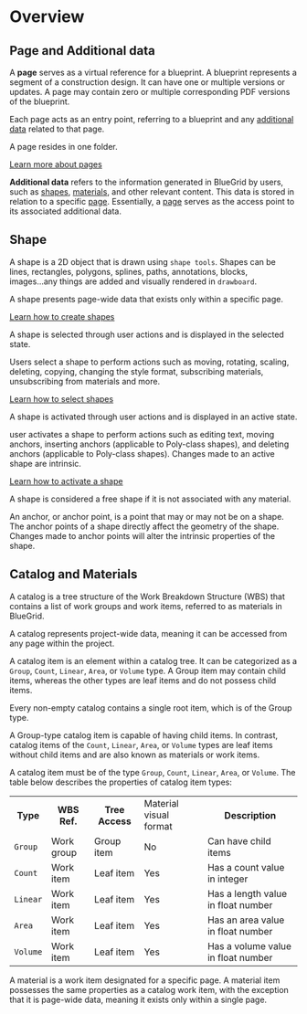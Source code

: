 # Overview


## Page and Additional data
<deflist>
    <def title="Page" id="page-def">
        <p>
            A <b>page</b> serves as a virtual reference for a blueprint. A blueprint represents a segment of a construction design. It can have one or multiple versions or updates. A page may contain zero or multiple corresponding PDF versions of the blueprint.
        </p>
        <p>
            Each page acts as an entry point, referring to a blueprint and any <a href="Overview.md" anchor="additional-data-term" >additional data</a> related to that page.
        </p>
        <p>
            A page resides in one folder.
        </p>
        <a href="pages.md">Learn more about pages</a>
    </def>
    <def title="Additional data" id="additional-data-term">
      <p>
        <b>Additional data</b> refers to the information generated in BlueGrid by users, such as <a href="Overview.md" anchor="shape-def">shapes</a>, <a href="Overview.md" anchor="material-def"> materials</a>, and other relevant content. This data is stored in relation to a specific <a href="Overview.md" anchor="page-def"> page</a>. Essentially, a <a href="Overview.md" anchor="page-def">page</a> serves as the access point to its associated additional data.
      </p>
    </def>
</deflist>

## Shape
<deflist>
    <def title="Shape" id="shape-def">
        A shape is a 2D object that is drawn using <code>shape tools</code>. Shapes can be lines, rectangles, polygons, splines, paths, annotations, blocks, images...any things are added and visually rendered in <code>drawboard</code>.
        <p>
            A shape presents page-wide data that exists only within a specific page.
        </p>
        <a href="Shape-tools.md">Learn how to create shapes</a>
    </def>
    <def title="Selected shape">
        <p>
            A shape is selected through user actions and is displayed in the selected state. 
        </p>
        <p>
            Users select a shape to perform actions such as moving, rotating, scaling, deleting, copying, changing the style format, subscribing materials, unsubscribing from materials and more.
        </p>    
        <a href="Move-and-transform.md">Learn how to select shapes</a>
    </def>
    <def title="Active shape">
        <p>A shape is activated through user actions and is displayed in an active state.</p>
        <p>user activates a shape to perform actions such as editing text, moving anchors, inserting anchors (applicable to Poly-class shapes), and deleting anchors (applicable to Poly-class shapes). Changes made to an active shape are intrinsic.</p>
        <a href="Active-and-modify.md">Learn how to activate a shape</a>
    </def>
    <def title="Free shape">
        <p>A shape is considered a free shape if it is not associated with any material.</p>
    </def>
    <def title="Anchor">
      An anchor, or anchor point, is a point that may or may not be on a shape. The anchor points of a shape directly affect the geometry of the shape. Changes made to anchor points will alter the intrinsic properties of the shape.
   </def>

[//]: # (    <def title="Active point">)

[//]: # (      A anchor point which has position actively bond with <code>cursor</code> position.)

[//]: # (   </def>)

[//]: # (    <def title="Active segment">)

[//]: # (      A shape such <code>path</code> may be constituted of multiple line segments, quadratic segments, cubic segments  or empty distances. The segment which is being drawn is an active segment.)

[//]: # (    </def>)
</deflist>

## Catalog and Materials
<deflist>
    <def title="Catalog">
        <p>
        A catalog is a tree structure of the Work Breakdown Structure (WBS) that contains a list of work groups and work items, referred to as materials in BlueGrid.
        </p>
        <p>
            A catalog represents project-wide data, meaning it can be accessed from any page within the project.
         </p>
    </def>
    <def title="Catalog Item">
        <p>
            A catalog item is an element within a catalog tree. It can be categorized as a <code>Group</code>, <code>Count</code>, <code>Linear</code>, <code>Area</code>, or <code>Volume</code> type. A Group item may contain child items, whereas the other types are leaf items and do not possess child items.
        </p>
        <p>
         Every non-empty catalog contains a single root item, which is of the Group type.
        </p>
        <p>
            A Group-type catalog item is capable of having child items. In contrast, catalog items of the <code>Count</code>, <code>Linear</code>, <code>Area</code>, or <code>Volume</code> types are leaf items without child items and are also known as materials or work items.
        </p>
    </def>
    <def title="Catalog Item Type">
        <p>
            A catalog item must be of the type <code>Group</code>, <code>Count</code>, <code>Linear</code>, <code>Area</code>, or <code>Volume</code>. The table below describes the properties of catalog item types:
        </p>
    <table>
        <tr>
            <th>Type</th>
            <th>WBS Ref.</th>
            <th>Tree Access</th>
            <td>Material visual format</td>
            <th>Description</th>
        </tr>
        <tr>
            <td><code>Group</code></td>
            <td>Work group</td>
            <td>Group item</td>
            <td>No</td>
            <td>Can have child items</td>
        </tr>
        <tr>
            <td><code>Count</code></td>
            <td>Work item</td>
            <td>Leaf item</td>
            <td>Yes</td>
            <td>Has a count value in integer</td>
        </tr>
        <tr>
            <td><code>Linear</code></td>
            <td>Work item</td>
            <td>Leaf item</td>
              <td>Yes</td>
            <td>Has a length value in float number</td>
        </tr>
        <tr>
            <td><code>Area</code></td>
            <td>Work item</td>
            <td>Leaf item</td>
            <td>Yes</td>
            <td>Has an area value in float number</td>
        </tr>
        <tr>
            <td><code>Volume</code></td>
            <td>Work item</td>
            <td>Leaf item</td>
              <td>Yes</td>
            <td>Has a volume value in float number</td>
        </tr>   
    </table>
    </def>
    <def title="Material" id="material-def">
        <p>
           A material is a work item designated for a specific page. A material item possesses the same properties as a catalog work item, with the exception that it is page-wide data, meaning it exists only within a single page.
        </p>
    </def>
</deflist>

